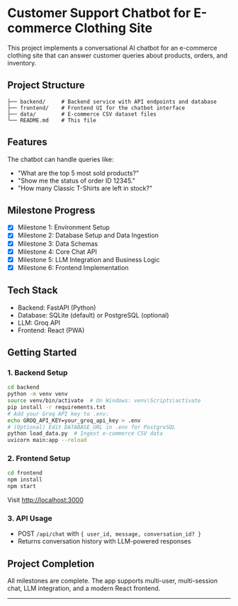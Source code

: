 # Customer Support Chatbot for E-commerce Clothing Site

This project implements a conversational AI chatbot for an e-commerce clothing site that can answer customer queries about products, orders, and inventory.

## Project Structure

```
├── backend/     # Backend service with API endpoints and database
├── frontend/    # Frontend UI for the chatbot interface
├── data/        # E-commerce CSV dataset files
└── README.md    # This file
```

## Features

The chatbot can handle queries like:
- "What are the top 5 most sold products?"
- "Show me the status of order ID 12345."
- "How many Classic T-Shirts are left in stock?"

## Milestone Progress

- [x] Milestone 1: Environment Setup
- [x] Milestone 2: Database Setup and Data Ingestion
- [x] Milestone 3: Data Schemas
- [x] Milestone 4: Core Chat API
- [x] Milestone 5: LLM Integration and Business Logic
- [x] Milestone 6: Frontend Implementation

## Tech Stack

- Backend: FastAPI (Python)
- Database: SQLite (default) or PostgreSQL (optional)
- LLM: Groq API
- Frontend: React (PWA)

## Getting Started

### 1. Backend Setup

```sh
cd backend
python -m venv venv
source venv/bin/activate  # On Windows: venv\Scripts\activate
pip install -r requirements.txt
# Add your Groq API key to .env:
echo GROQ_API_KEY=your_groq_api_key > .env
# (Optional) Edit DATABASE_URL in .env for PostgreSQL
python load_data.py  # Ingest e-commerce CSV data
uvicorn main:app --reload
```

### 2. Frontend Setup

```sh
cd frontend
npm install
npm start
```
Visit [http://localhost:3000](http://localhost:3000)

### 3. API Usage
- POST `/api/chat` with `{ user_id, message, conversation_id? }`
- Returns conversation history with LLM-powered responses

## Project Completion
All milestones are complete. The app supports multi-user, multi-session chat, LLM integration, and a modern React frontend.

---
